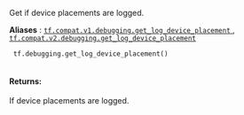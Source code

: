 Get if device placements are logged.

**Aliases** : [ `tf.compat.v1.debugging.get_log_device_placement` ](/api_docs/python/tf/debugging/get_log_device_placement), [ `tf.compat.v2.debugging.get_log_device_placement` ](/api_docs/python/tf/debugging/get_log_device_placement)

```
 tf.debugging.get_log_device_placement()
 
```

#### Returns:
If device placements are logged.

